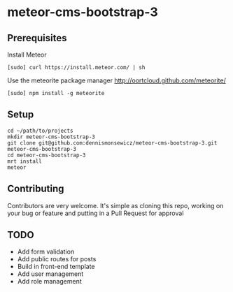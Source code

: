 meteor-cms-bootstrap-3
=====================================

Prerequisites
-------------

Install Meteor

`[sudo] curl https://install.meteor.com/ | sh`

Use the meteorite package manager
http://oortcloud.github.com/meteorite/

`[sudo] npm install -g meteorite`

Setup
-------------
```
cd ~/path/to/projects
mkdir meteor-cms-bootstrap-3
git clone git@github.com:dennismonsewicz/meteor-cms-bootstrap-3.git meteor-cms-bootstrap-3
cd meteor-cms-bootstrap-3
mrt install
meteor
```

Contributing
-------------
Contributors are very welcome. It's simple as cloning this repo, working on your bug or feature and putting in a Pull Request for approval

TODO
-------------
* Add form validation
* Add public routes for posts
* Build in front-end template
* Add user management
* Add role management